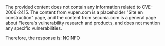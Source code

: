 The provided content does not contain any information related to CVE-2006-2415. The content from vupen.com is a placeholder "Site en construction" page, and the content from secunia.com is a general page about Flexera's vulnerability research and products, and does not mention any specific vulnerabilities.

Therefore, the response is: NOINFO